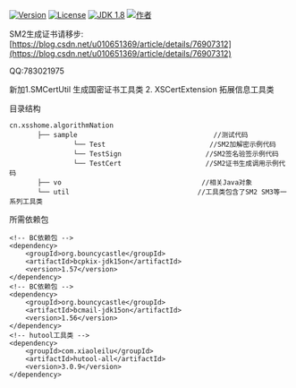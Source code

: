 [![Version](https://img.shields.io/badge/version-0.0.1-brightgreen.svg)](https://www.xsshome.cn/)
[![License](http://img.shields.io/:license-apache-blue.svg)](http://www.apache.org/licenses/LICENSE-2.0.html)
[![JDK 1.8](https://img.shields.io/badge/JDK-1.8-green.svg "JDK 1.8")]()
[![作者](https://img.shields.io/badge/%E4%BD%9C%E8%80%85-%E5%B0%8F%E5%B8%85%E4%B8%B6-7AD6FD.svg)](https://www.xsshome.cn/)

SM2生成证书请移步:[https://blog.csdn.net/u010651369/article/details/76907312](https://blog.csdn.net/u010651369/article/details/76907312)

QQ:783021975

新加1.SMCertUtil 生成国密证书工具类 2. XSCertExtension 拓展信息工具类

目录结构
```
cn.xsshome.algorithmNation
       ├── sample                                  //测试代码
                └── Test                          //SM2加解密示例代码
                └── TestSign                     //SM2签名验签示例代码
                └── TestCert                     //SM2证书生成调用示例代码                
       ├── vo                                   //相关Java对象
       └── util                                //工具类包含了SM2 SM3等一系列工具类
```
       
所需依赖包
```
<!-- BC依赖包 -->
<dependency>
    <groupId>org.bouncycastle</groupId>
    <artifactId>bcpkix-jdk15on</artifactId>
    <version>1.57</version>
</dependency>
<!-- BC依赖包 -->
<dependency>
    <groupId>org.bouncycastle</groupId>
    <artifactId>bcmail-jdk15on</artifactId>
    <version>1.56</version>
</dependency>
<!-- hutool工具类 -->
<dependency>
    <groupId>com.xiaoleilu</groupId>
    <artifactId>hutool-all</artifactId>
    <version>3.0.9</version>
</dependency>
```

